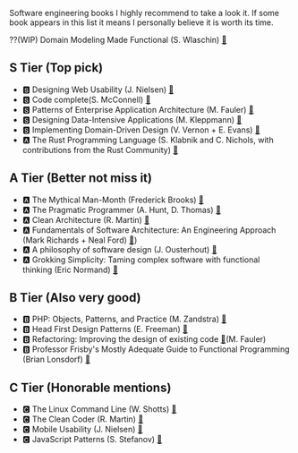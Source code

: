 Software engineering books I highly recommend to take a look it. If some book appears in this list it means I personally believe it is worth its time.

⁇(WIP) Domain Modeling Made Functional (S. Wlaschin) [🔗](https://www.amazon.com/Domain-Modeling-Made-Functional-Domain-Driven/dp/1680502549)

## S Tier (Top pick)
- 🆂 Designing Web Usability (J. Nielsen) [🔗](https://www.amazon.com/gp/product/B01FKSUEVQ/)
- 🆂 Code complete(S. McConnell) [🔗](https://www.amazon.com/Code-Complete-Steve-Mcconnell/dp/9350041243/)
- 🆂 Patterns of Enterprise Application Architecture (M. Fauler) [🔗](https://www.amazon.com/Patterns-Enterprise-Application-Architecture-Martin/dp/0321127420/)
- 🆂 Designing Data-Intensive Applications (M. Kleppmann) [🔗](https://www.amazon.com/Designing-Data-Intensive-Applications-Reliable-Maintainable/dp/1449373321/)
- 🆂 Implementing Domain-Driven Design (V. Vernon +  E. Evans) [🔗](https://www.amazon.com/Implementing-Domain-Driven-Design-Vaughn-Vernon/dp/0321834577/)
- 🅰 The Rust Programming Language (S. Klabnik and C. Nichols, with contributions from the Rust Community) [🔗](https://doc.rust-lang.org/book/)

## A Tier (Better not miss it)
- 🅰 The Mythical Man-Month (Frederick Brooks) [🔗](https://www.amazon.com/Mythical-Man-Month-Software-Engineering-Anniversary/dp/0201835959)
- 🅰 The Pragmatic Programmer (A. Hunt, D. Thomas) [🔗](https://www.amazon.com/Pragmatic-Programmer-Anniversary-Journey-Mastery/dp/B0833FBNHV/)
- 🅰 Clean Architecture (R. Martin) [🔗](https://www.amazon.com/Clean-Architecture-Craftsmans-Software-Structure/dp/0134494164)
- 🅰 Fundamentals of Software Architecture: An Engineering Approach (Mark Richards + Neal Ford) [🔗](https://www.amazon.com/Fundamentals-Software-Architecture-Engineering-Approach/dp/B08X8H15BW))
- 🅰 A philosophy of software design (J. Ousterhout) [🔗](https://www.amazon.com/Philosophy-Software-Design-2nd/dp/173210221X)
- 🅰 Grokking Simplicity: Taming complex software with functional thinking (Eric Normand) [🔗](https://www.amazon.com/Grokking-Simplicity-software-functional-thinking/dp/1617296201/)

## B Tier (Also very good)
- 🅱 PHP: Objects, Patterns, and Practice (M. Zandstra) [🔗](https://www.amazon.com/PHP-Objects-Patterns-Practice-Enhancements-dp-1484267907/dp/1484267907/)
- 🅱 Head First Design Patterns (E. Freeman) [🔗](https://www.amazon.com/Head-First-Design-Patterns-Brain-Friendly/dp/0596007124)
- 🅱 Refactoring: Improving the design of existing code [🔗](https://www.amazon.com/Refactoring-Improving-Existing-Addison-Wesley-Signature/dp/0134757599/)(M. Fauler)
- 🅱 Professor Frisby's Mostly Adequate Guide to Functional Programming (Brian Lonsdorf) [🔗](https://drboolean.gitbooks.io/mostly-adequate-guide-old/content/ch1.html) 

## C Tier (Honorable mentions)
- 🅲 The Linux Command Line (W. Shotts) [🔗](https://www.amazon.com/Linux-Command-Line-2nd-Introduction/dp/1593279523/)
- 🅲 The Clean Coder (R. Martin) [🔗](https://www.amazon.com/Clean-Coder-Conduct-Professional-Programmers/dp/0137081073)
- 🅲 Mobile Usability (J. Nielsen) [🔗](https://www.amazon.com/gp/product/B009ONZ0MM/)
- 🅲 JavaScript Patterns (S. Stefanov) [🔗](https://www.amazon.com/JavaScript-Patterns-Better-Applications-Coding-ebook/dp/B0046RERXE)
